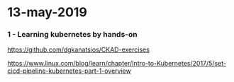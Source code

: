 # 13-may-2019


### 1 - Learning kubernetes by hands-on

https://github.com/dgkanatsios/CKAD-exercises

https://www.linux.com/blog/learn/chapter/Intro-to-Kubernetes/2017/5/set-cicd-pipeline-kubernetes-part-1-overview
